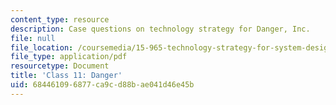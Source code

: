 ```yaml
---
content_type: resource
description: Case questions on technology strategy for Danger, Inc.
file: null
file_location: /coursemedia/15-965-technology-strategy-for-system-design-and-management-spring-2009/684461096877ca9cd88bae041d46e45b_MIT15_965S09_case11.pdf
file_type: application/pdf
resourcetype: Document
title: 'Class 11: Danger'
uid: 68446109-6877-ca9c-d88b-ae041d46e45b
---
```

